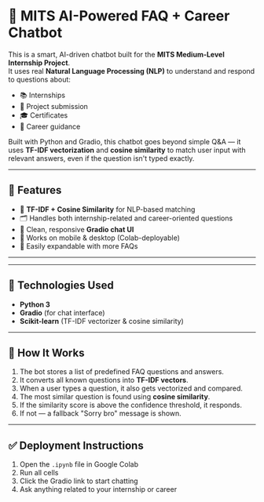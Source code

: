 # 🤖 MITS AI-Powered FAQ + Career Chatbot

This is a smart, AI-driven chatbot built for the **MITS Medium-Level Internship Project**.  
It uses real **Natural Language Processing (NLP)** to understand and respond to questions about:

- 📚 Internships
- 📂 Project submission
- 🎓 Certificates
- 🧭 Career guidance

Built with Python and Gradio, this chatbot goes beyond simple Q&A — it uses **TF-IDF vectorization** and **cosine similarity** to match user input with relevant answers, even if the question isn't typed exactly.

---

## 🚀 Features

- 🧠 **TF-IDF + Cosine Similarity** for NLP-based matching  
- 🗂️ Handles both internship-related and career-oriented questions  
- 💬 Clean, responsive **Gradio chat UI**  
- 📱 Works on mobile & desktop (Colab-deployable)  
- 🔁 Easily expandable with more FAQs

---


---

## 🧠 Technologies Used

- **Python 3**
- **Gradio** (for chat interface)
- **Scikit-learn** (TF-IDF vectorizer & cosine similarity)


---

## 🧩 How It Works

1. The bot stores a list of predefined FAQ questions and answers.
2. It converts all known questions into **TF-IDF vectors**.
3. When a user types a question, it also gets vectorized and compared.
4. The most similar question is found using **cosine similarity**.
5. If the similarity score is above the confidence threshold, it responds.
6. If not — a fallback "Sorry bro" message is shown.

---


## ✅ Deployment Instructions

1. Open the `.ipynb` file in Google Colab
2. Run all cells
3. Click the Gradio link to start chatting
4. Ask anything related to your internship or career

